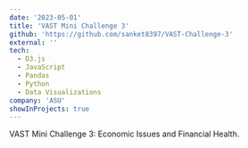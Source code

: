 ```yaml
---
date: '2023-05-01'
title: 'VAST Mini Challenge 3'
github: 'https://github.com/sanket8397/VAST-Challenge-3'
external: ''
tech:
  - D3.js
  - JavaScript
  - Pandas
  - Python
  - Data Visualizations
company: 'ASU'
showInProjects: true
---
```


VAST Mini Challenge 3: Economic Issues and Financial Health.